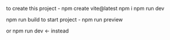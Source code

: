 to create this project - npm create vite@latest
npm i
npm run dev

npm run build
to start project -  npm run preview

or npm run dev  <- instead